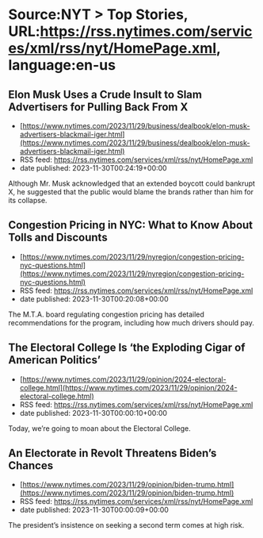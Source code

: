 # Source:NYT > Top Stories, URL:https://rss.nytimes.com/services/xml/rss/nyt/HomePage.xml, language:en-us

## Elon Musk Uses a Crude Insult to Slam Advertisers for Pulling Back From X
 - [https://www.nytimes.com/2023/11/29/business/dealbook/elon-musk-advertisers-blackmail-iger.html](https://www.nytimes.com/2023/11/29/business/dealbook/elon-musk-advertisers-blackmail-iger.html)
 - RSS feed: https://rss.nytimes.com/services/xml/rss/nyt/HomePage.xml
 - date published: 2023-11-30T00:24:19+00:00

Although Mr. Musk acknowledged that an extended boycott could bankrupt X, he suggested that the public would blame the brands rather than him for its collapse.

## Congestion Pricing in NYC: What to Know About Tolls and Discounts
 - [https://www.nytimes.com/2023/11/29/nyregion/congestion-pricing-nyc-questions.html](https://www.nytimes.com/2023/11/29/nyregion/congestion-pricing-nyc-questions.html)
 - RSS feed: https://rss.nytimes.com/services/xml/rss/nyt/HomePage.xml
 - date published: 2023-11-30T00:20:08+00:00

The M.T.A. board regulating congestion pricing has detailed recommendations for the program, including how much drivers should pay.

## The Electoral College Is ‘the Exploding Cigar of American Politics’
 - [https://www.nytimes.com/2023/11/29/opinion/2024-electoral-college.html](https://www.nytimes.com/2023/11/29/opinion/2024-electoral-college.html)
 - RSS feed: https://rss.nytimes.com/services/xml/rss/nyt/HomePage.xml
 - date published: 2023-11-30T00:00:10+00:00

Today, we’re going to moan about the Electoral College.

## An Electorate in Revolt Threatens Biden’s Chances
 - [https://www.nytimes.com/2023/11/29/opinion/biden-trump.html](https://www.nytimes.com/2023/11/29/opinion/biden-trump.html)
 - RSS feed: https://rss.nytimes.com/services/xml/rss/nyt/HomePage.xml
 - date published: 2023-11-30T00:00:09+00:00

The president’s insistence on seeking a second term comes at high risk.

